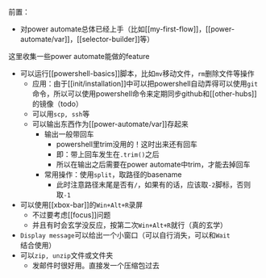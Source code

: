 前置：
- 对power automate总体已经上手（比如[[my-first-flow]]，[[power-automate/var]]，[[selector-builder]]等）

这里收集一些power automate能做的feature
- 可以运行[[powershell-basics]]脚本，比如`mv`移动文件，`rm`删除文件等操作
  - 应用：由于[[init/installation]]中可以把powershell自动弄得可以使用`git`命令，所以可以使用powershell命令来定期同步github和[[other-hubs]]的镜像（todo）
  - 可以用`scp, ssh`等
  - 可以输出东西作为[[power-automate/var]]存起来
    - 输出一般带回车
      - powershell里trim没用的！这时出来还有回车
      - 即：带上回车发生在`.trim()`之后
      - 所以在输出之后需要在power automate中trim，才能去掉回车
    - 常用操作：使用`split`，取路径的basename
      - 此时注意路径末尾是否有`/`，如果有的话，应该取`-2`脚标，否则取`-1`
- 可以使用[[xbox-bar]]的`Win+Alt+R`录屏
  - 不过要考虑[[focus]]问题
  - 并且有时会玄学没反应，按第二次`Win+Alt+R`就行（真的玄学）
- `Display message`可以给出一个小窗口（可以自行消失，可以和`Wait`结合使用）
- 可以`zip, unzip`文件或文件夹
  - 发邮件时很好用。直接发一个压缩包过去